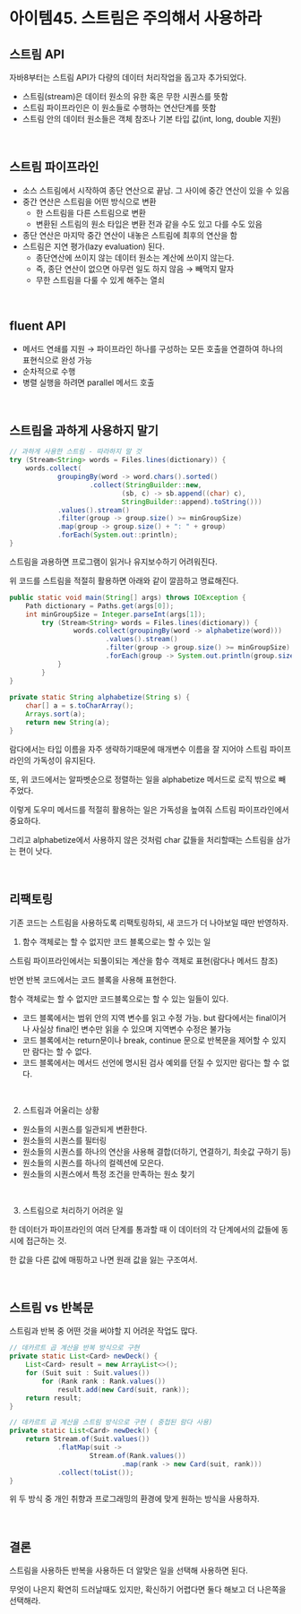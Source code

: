 # 아이템45. 스트림은 주의해서 사용하라

## **스트림 API**

자바8부터는 스트림 API가 다량의 데이터 처리작업을 돕고자 추가되었다.

- 스트림(stream)은 데이터 원소의 유한 혹은 무한 시퀀스를 뜻함
- 스트림 파이프라인은 이 원소들로 수행하는 연산단계를 뜻함
- 스트림 안의 데이터 원소들은 객체 참조나 기본 타입 값(int, long, double 지원)

<br>

## **스트림 파이프라인**

- 소스 스트림에서 시작하여 종단 연산으로 끝남. 그 사이에 중간 연산이 있을 수 있음
- 중간 연산은 스트림을 어떤 방식으로 변환
    - 한 스트림을 다른 스트림으로 변환
    - 변환된 스트림의 원소 타입은 변환 전과 같을 수도 있고 다를 수도 있음
- 종단 연산은 마지막 중간 연산이 내놓은 스트림에 최후의 연산을 함
- 스트림은 지연 평가(lazy evaluation) 된다.
    - 종단연산에 쓰이지 않는 데이터 원소는 계산에 쓰이지 않는다.
    - 즉, 종단 연산이 없으면 아무런 일도 하지 않음 → 빼먹지 말자
    - 무한 스트림을 다룰 수 있게 해주는 열쇠

<br>

## **fluent API**

- 메서드 연쇄를 지원 → 파이프라인 하나를 구성하는 모든 호출을 연결하여 하나의 표현식으로 완성 가능
- 순차적으로 수행
- 병렬 실행을 하려면 parallel 메서드 호출

<br>

## **스트림을 과하게 사용하지 말기**

```java
// 과하게 사용한 스트림 - 따라하지 말 것
try (Stream<String> words = Files.lines(dictionary)) {
    words.collect(
            groupingBy(word -> word.chars().sorted()
                    .collect(StringBuilder::new,
                            (sb, c) -> sb.append((char) c),
                            StringBuilder::append).toString()))
            .values().stream()
            .filter(group -> group.size() >= minGroupSize)
            .map(group -> group.size() + ": " + group)
            .forEach(System.out::println);
}
```

스트림을 과용하면 프로그램이 읽거나 유지보수하기 어려워진다.

위 코드를 스트림을 적절히 활용하면 아래와 같이 깔끔하고 명료해진다.

```java
public static void main(String[] args) throws IOException {
    Path dictionary = Paths.get(args[0]);
    int minGroupSize = Integer.parseInt(args[1]);
		try (Stream<String> words = Files.lines(dictionary)) {
		        words.collect(groupingBy(word -> alphabetize(word)))
		                .values().stream()
		                .filter(group -> group.size() >= minGroupSize)
		                .forEach(group -> System.out.println(group.size() + ": " + group));
		    }
		}
}
				
private static String alphabetize(String s) {
    char[] a = s.toCharArray();
    Arrays.sort(a);
    return new String(a);
}
```

람다에서는 타입 이름을 자주 생략하기때문에 매개변수 이름을 잘 지어야 스트림 파이프라인의 가독성이 유지된다. 

또, 위 코드에서는 알파벳순으로 정렬하는 일을 alphabetize 메서드로 로직 밖으로 빼주었다. 

이렇게 도우미 메서드를 적절히 활용하는 일은 가독성을 높여줘 스트림 파이프라인에서 중요하다.

그리고 alphabetize에서 사용하지 않은 것처럼 char 값들을 처리할때는 스트림을 삼가는 편이 낫다.

<br>

## **리팩토링**

기존 코드는 스트림을 사용하도록 리팩토링하되, 새 코드가 더 나아보일 때만 반영하자.

1) 함수 객체로는 할 수 없지만 코드 블록으로는 할 수 있는 일

스트림 파이프라인에서는 되풀이되는 계산을 함수 객체로 표현(람다나 메서드 참조)

반면 반복 코드에서는 코드 블록을 사용해 표현한다. 

함수 객체로는 할 수 없지만 코드블록으로는 할 수 있는 일들이 있다.

- 코드 블록에서는 범위 안의 지역 변수를 읽고 수정 가능. but 람다에서는 final이거나 사실상 final인 변수만 읽을 수 있으며 지역변수 수정은 불가능
- 코드 블록에서는 return문이나 break, continue 문으로 반복문을 제어할 수 있지만 람다는 할 수 없다.
- 코드 블록에서는 메서드 선언에 명시된 검사 예외를 던질 수 있지만 람다는 할 수 없다.

<br>

2) 스트림과 어울리는 상황

- 원소들의 시퀀스를 일관되게 변환한다.
- 원소들의 시퀀스를 필터링
- 원소들의 시퀀스를 하나의 연산을 사용해 결합(더하기, 연결하기, 최솟값 구하기 등)
- 원소들의 시퀀스를 하나의 컬렉션에 모은다.
- 원소들의 시퀀스에서 특정 조건을 만족하는 원소 찾기

<br>

3) 스트림으로 처리하기 어려운 일

한 데이터가 파이프라인의 여러 단계를 통과할 때 이 데이터의 각 단계에서의 값들에 동시에 접근하는 것.

한 값을 다른 값에 매핑하고 나면 원래 값을 잃는 구조여서.

<br>

## 스트림 vs 반복문

 스트림과 반복 중 어떤 것을 써야할 지 어려운 작업도 많다.

```java
// 데카르트 곱 계산을 반복 방식으로 구현
private static List<Card> newDeck() {
    List<Card> result = new ArrayList<>();
    for (Suit suit : Suit.values())
        for (Rank rank : Rank.values())
            result.add(new Card(suit, rank));
    return result;
}

```

```java
// 데카르트 곱 계산을 스트림 방식으로 구현 ( 중첩된 람다 사용)
private static List<Card> newDeck() {
    return Stream.of(Suit.values())
            .flatMap(suit ->
                    Stream.of(Rank.values())
                            .map(rank -> new Card(suit, rank)))
            .collect(toList());
}
```

위 두 방식 중 개인 취향과 프로그래밍의 환경에 맞게 원하는 방식을 사용하자.

<br>

## **결론**

스트림을 사용하든 반복을 사용하든 더 알맞은 일을 선택해 사용하면 된다.

무엇이 나은지 확연히 드러날때도 있지만, 확신하기 어렵다면 둘다 해보고 더 나은쪽을 선택해라.